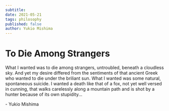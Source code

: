 ```yaml
---
subtitle:
date: 2021-05-21
tags: philosophy
published: false
author: Yukio Mishima
---
```

# To Die Among Strangers
What I wanted was to die among strangers, untroubled, beneath a cloudless sky. And yet my desire differed from the sentiments of that ancient Greek who wanted to die under the briliant sun. What I wanted was some natural, spontaneous suicide. I wanted a death like that of a fox, not yet well versed in cunning, that walks carelessly along a mountain path and is shot by a hunter because of its own stupidity...

\- Yukio Mishima
